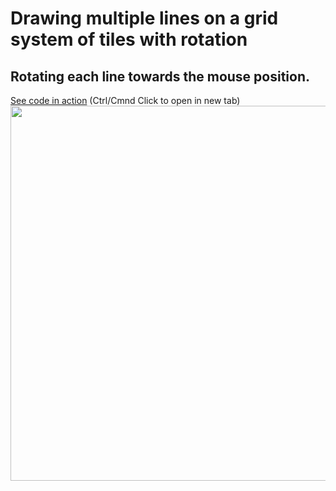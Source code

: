 # Drawing multiple lines on a grid system of tiles with rotation
## Rotating each line towards the mouse position.


[See code in action](https://mgn00150905.github.io/GenerativeDesignProjects/D3_Data_Visualization) (Ctrl/Cmnd Click to open in new tab)
<img src="https://media.giphy.com/media/ekRXlNqzrRUiqWdmBo/giphy.gif" width="800" height="600"/>
